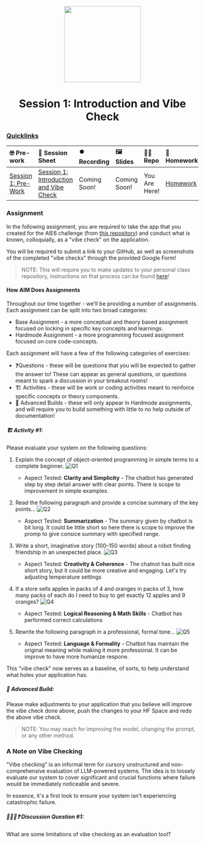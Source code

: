 <p align = "center" draggable=”false” ><img src="https://github.com/AI-Maker-Space/LLM-Dev-101/assets/37101144/d1343317-fa2f-41e1-8af1-1dbb18399719" 
     width="200px"
     height="auto"/>
</p>

<h1 align="center" id="heading">Session 1: Introduction and Vibe Check</h1>

### [Quicklinks](https://github.com/AI-Maker-Space/AIE6/tree/main/00_AIM_Quicklinks)

| 🤓 Pre-work | 📰 Session Sheet | ⏺️ Recording     | 🖼️ Slides        | 👨‍💻 Repo         | 📝 Homework      | 📁 Feedback       |
|:-----------------|:-----------------|:-----------------|:-----------------|:-----------------|:-----------------|:-----------------|
| [Session 1: Pre-Work](https://www.notion.so/Session-1-Introduction-and-Vibe-Check-1c8cd547af3d81b596bbdfb64cf4fd2f?pvs=4#1c8cd547af3d81fb96b4f625f3f8e3d6)| [Session 1: Introduction and Vibe Check](https://www.notion.so/Session-1-Introduction-and-Vibe-Check-1c8cd547af3d81b596bbdfb64cf4fd2f) | Coming Soon! | Coming Soon! | You Are Here! | [Homework](https://forms.gle/W59zjs5MQc7kbLUh9) | [AIE6 Feedback 4/1](https://forms.gle/EdzBz82yGqVYKfUw9)


### Assignment

In the following assignment, you are required to take the app that you created for the AIE6 challenge (from [this repository](https://github.com/AI-Maker-Space/Beyond-ChatGPT)) and conduct what is known, colloquially, as a "vibe check" on the application. 

You will be required to submit a link to your GitHub, as well as screenshots of the completed "vibe checks" through the provided Google Form!

> NOTE: This will require you to make updates to your personal class repository, instructions on that process can be found [here](https://github.com/AI-Maker-Space/AIE6/tree/main/00_Setting%20Up%20Git)!

#### How AIM Does Assignments
Throughout our time together - we'll be providing a number of assignments. Each assignment can be split into two broad categories:

- Base Assignment - a more conceptual and theory based assignment focused on locking in specific key concepts and learnings.
- Hardmode Assignment - a more programming focused assignment focused on core code-concepts.

Each assignment will have a few of the following categories of exercises:

- ❓Questions - these will be questions that you will be expected to gather the answer to! These can appear as general questions, or questions meant to spark a discussion in your breakout rooms!
- 🏗️ Activities - these will be work or coding activities meant to reinforce specific concepts or theory components.
- 🚧 Advanced Builds - these will only appear in Hardmode assignments, and will require you to build something with little to no help outside of documentation!

##### 🏗️ Activity #1:

Please evaluate your system on the following questions:

1. Explain the concept of object-oriented programming in simple terms to a complete beginner.
  ![Q1](https://github.com/user-attachments/assets/abc6a1e1-9d74-47d7-84d4-3189ccd1a5e7)

    - Aspect Tested:
     **Clarity and Simplicity** - The chatbot has generated step by step detail answer with clear points. There is scope to improvement in simple examples.
      
2. Read the following paragraph and provide a concise summary of the key points…
     ![Q2](https://github.com/user-attachments/assets/fa3e2bca-069d-46a6-8f65-669533210559)
    
    - Aspect Tested:
      **Summarization** - The summary given by chatbot is bit long. It could be little short so here there is scope to improve the promp to give consice summary with specified range.
         
3. Write a short, imaginative story (100–150 words) about a robot finding friendship in an unexpected place.
   ![Q3](https://github.com/user-attachments/assets/8e997e60-f078-4d9d-8c00-4ea378d7f31e)
   
    - Aspect Tested:
    **Creativity & Coherence** - The chatnot has built nice short story, but it could be more creative and engaging. Let's try adjusting temperature settings
      
4. If a store sells apples in packs of 4 and oranges in packs of 3, how many packs of each do I need to buy to get exactly 12 apples and 9 oranges?
    ![Q4](https://github.com/user-attachments/assets/8e860141-5ad4-4d3f-b7c8-82e95ce0fd6a)

    - Aspect Tested: 
     **Logical Reasoning & Math Skills** -  Chatbot has performed correct calculations
      
5. Rewrite the following paragraph in a professional, formal tone…
     ![Q5](https://github.com/user-attachments/assets/970d50f4-512f-4d5d-9b92-e23329e62b1a)

    - Aspect Tested:
     **Language & Formality** - Chatbot has maintain the original meaning while making it more professional. It can be improve to have more humanize respone. 
     
This "vibe check" now serves as a baseline, of sorts, to help understand what holes your application has.

##### 🚧 Advanced Build:

Please make adjustments to your application that you believe will improve the vibe check done above, push the changes to your HF Space and redo the above vibe check.

> NOTE: You may reach for improving the model, changing the prompt, or any other method.

### A Note on Vibe Checking

"Vibe checking" is an informal term for cursory unstructured and non-comprehensive evaluation of LLM-powered systems. The idea is to loosely evaluate our system to cover significant and crucial functions where failure would be immediately noticeable and severe.

In essence, it's a first look to ensure your system isn't experiencing catastrophic failure.

##### 🧑‍🤝‍🧑❓ Discussion Question #1:

What are some limitations of vibe checking as an evaluation tool?

